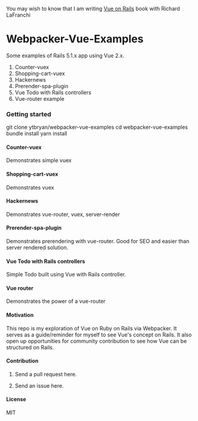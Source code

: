 
You may wish to know that I am writing [Vue on Rails](http://vueonrails.com) book with Richard LaFranchi

# Webpacker-Vue-Examples

Some examples of Rails 5.1.x app using Vue 2.x.

1. Counter-vuex
2. Shopping-cart-vuex
3. Hackernews
4. Prerender-spa-plugin
5. Vue Todo with Rails controllers
6. Vue-router example

### Getting started

git clone ytbryan/webpacker-vue-examples
cd webpacker-vue-examples
bundle install
yarn install

#### Counter-vuex

Demonstrates simple vuex

#### Shopping-cart-vuex

Demonstrates vuex

#### Hackernews

Demonstrates vue-router, vuex, server-render

#### Prerender-spa-plugin

Demonstrates prerendering with vue-router. Good for SEO and easier than server rendered solution.

#### Vue Todo with Rails controllers

Simple Todo built using Vue with Rails controller.


#### Vue router

Demonstrates the power of a vue-router

#### Motivation

This repo is my exploration of Vue on Ruby on Rails via Webpacker. It serves as a guide/reminder for myself to see Vue's concept on Rails. It also open up opportunities for community contribution to see how Vue can be structured on Rails. 

#### Contribution

1) Send a pull request here.

2) Send an issue here.

#### License

MIT
